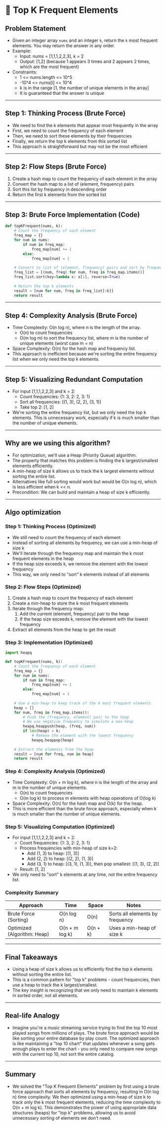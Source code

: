 # 📝 Top K Frequent Elements

## **Problem Statement**

* Given an integer array `nums` and an integer `k`, return the `k` most frequent elements. You may return the answer in any order.
* Example:
  * Input: nums = [1,1,1,2,2,3], k = 2
  * Output: [1,2] (because 1 appears 3 times and 2 appears 2 times, which are the most frequent)
* Constraints:
  * 1 <= nums.length <= 10^5
  * -10^4 <= nums[i] <= 10^4
  * k is in the range [1, the number of unique elements in the array]
  * It is guaranteed that the answer is unique

---

## **Step 1: Thinking Process (Brute Force)**

* We need to find the k elements that appear most frequently in the array
* First, we need to count the frequency of each element
* Then, we need to sort these elements by their frequencies
* Finally, we return the top k elements from this sorted list
* This approach is straightforward but may not be the most efficient

---

## **Step 2: Flow Steps (Brute Force)**

1. Create a hash map to count the frequency of each element in the array
2. Convert the hash map to a list of (element, frequency) pairs
3. Sort this list by frequency in descending order
4. Return the first k elements from the sorted list

---

## **Step 3: Brute Force Implementation (Code)**

```python
def topKFrequent(nums, k):
    # Count the frequency of each element
    freq_map = {}
    for num in nums:
        if num in freq_map:
            freq_map[num] += 1
        else:
            freq_map[num] = 1
    
    # Convert to list of (element, frequency) pairs and sort by frequency
    freq_list = [(num, freq) for num, freq in freq_map.items()]
    freq_list.sort(key=lambda x: x[1], reverse=True)
    
    # Return the top k elements
    result = [num for num, freq in freq_list[:k]]
    return result
```

---

## **Step 4: Complexity Analysis (Brute Force)**

* Time Complexity: O(n log n), where n is the length of the array.
  * O(n) to count frequencies
  * O(m log m) to sort the frequency list, where m is the number of unique elements (worst case m = n)
* Space Complexity: O(n) for the hash map and frequency list.
* This approach is inefficient because we're sorting the entire frequency list when we only need the top k elements.

---

## **Step 5: Visualizing Redundant Computation**

* For input [1,1,1,2,2,3] and k = 2:
  * Count frequencies: {1: 3, 2: 2, 3: 1}
  * Sort all frequencies: [(1, 3), (2, 2), (3, 1)]
  * Take top 2: [1, 2]
* We're sorting the entire frequency list, but we only need the top k elements. This is unnecessary work, especially if k is much smaller than the number of unique elements.

---

## **Why are we using this algorithm?**

* For optimization, we'll use a Heap (Priority Queue) algorithm.
* The property that matches this problem is finding the k largest/smallest elements efficiently.
* A min-heap of size k allows us to track the k largest elements without sorting the entire list.
* Alternatives like full sorting would work but would be O(n log n), which is less efficient when k << n.
* Precondition: We can build and maintain a heap of size k efficiently.

---

## **Algo optimization**

### **Step 1: Thinking Process (Optimized)**

* We still need to count the frequency of each element
* Instead of sorting all elements by frequency, we can use a min-heap of size k
* We'll iterate through the frequency map and maintain the k most frequent elements in the heap
* If the heap size exceeds k, we remove the element with the lowest frequency
* This way, we only need to "sort" k elements instead of all elements

### **Step 2: Flow Steps (Optimized)**

1. Create a hash map to count the frequency of each element
2. Create a min-heap to store the k most frequent elements
3. Iterate through the frequency map:
   1. Add the current (element, frequency) pair to the heap
   2. If the heap size exceeds k, remove the element with the lowest frequency
4. Extract all elements from the heap to get the result

### **Step 3: Implementation (Optimized)**

```python
import heapq

def topKFrequent(nums, k):
    # Count the frequency of each element
    freq_map = {}
    for num in nums:
        if num in freq_map:
            freq_map[num] += 1
        else:
            freq_map[num] = 1
    
    # Use a min-heap to keep track of the k most frequent elements
    heap = []
    for num, freq in freq_map.items():
        # Push the (frequency, element) pair to the heap
        # We use negative frequency to simulate a max-heap
        heapq.heappush(heap, (freq, num))
        if len(heap) > k:
            # Remove the element with the lowest frequency
            heapq.heappop(heap)
    
    # Extract the elements from the heap
    result = [num for freq, num in heap]
    return result
```

### **Step 4: Complexity Analysis (Optimized)**

* Time Complexity: O(n + m log k), where n is the length of the array and m is the number of unique elements.
  * O(n) to count frequencies
  * O(m log k) to process m elements with heap operations of O(log k)
* Space Complexity: O(n) for the hash map and O(k) for the heap.
* This is more efficient than the brute force approach, especially when k is much smaller than the number of unique elements.

### **Step 5: Visualizing Computation (Optimized)**

* For input [1,1,1,2,2,3] and k = 2:
  * Count frequencies: {1: 3, 2: 2, 3: 1}
  * Process frequencies with min-heap of size k=2:
    * Add (1, 3) to heap: [(1, 3)]
    * Add (2, 2) to heap: [(2, 2), (1, 3)]
    * Add (3, 1) to heap: [(3, 1), (1, 3)], then pop smallest: [(1, 3), (2, 2)]
  * Result: [1, 2]
* We only need to "sort" k elements at any time, not the entire frequency list.

### **Complexity Summary**

| Approach | Time | Space | Notes |
|---|---|---|---|
| Brute Force (Sorting) | O(n log n) | O(n) | Sorts all elements by frequency |
| Optimized (Algorithm: Heap) | O(n + m log k) | O(n + k) | Uses a min-heap of size k |

---

## **Final Takeaways**

* Using a heap of size k allows us to efficiently find the top k elements without sorting the entire list.
* This is a common pattern for "top k" problems - count frequencies, then use a heap to track the k largest/smallest.
* The key insight is recognizing that we only need to maintain k elements in sorted order, not all elements.

---

## **Real-life Analogy**

* Imagine you're a music streaming service trying to find the top 10 most played songs from millions of plays. The brute force approach would be like sorting your entire database by play count. The optimized approach is like maintaining a "top 10 chart" that updates whenever a song gets enough plays to enter the chart - you only need to compare new songs with the current top 10, not sort the entire catalog.

---

## **Summary**

* We solved the "Top K Frequent Elements" problem by first using a brute force approach that sorts all elements by frequency, resulting in O(n log n) time complexity. We then optimized using a min-heap of size k to track only the k most frequent elements, reducing the time complexity to O(n + m log k). This demonstrates the power of using appropriate data structures (heaps) for "top k" problems, allowing us to avoid unnecessary sorting of elements we don't need. 